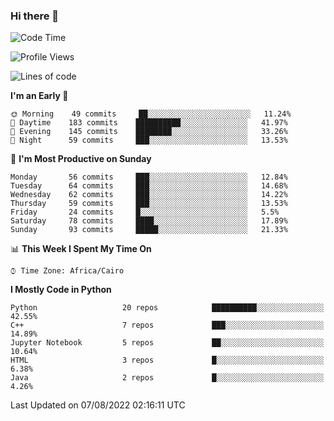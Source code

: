 ### Hi there 👋

<!--
**AMR-KELEG/AMR-KELEG** is a ✨ _special_ ✨ repository because its `README.md` (this file) appears on your GitHub profile.

Here are some ideas to get you started:

- 🔭 I’m currently working on ...
- 🌱 I’m currently learning ...
- 👯 I’m looking to collaborate on ...
- 🤔 I’m looking for help with ...
- 💬 Ask me about ...
- 📫 How to reach me: ...
- 😄 Pronouns: ...
- ⚡ Fun fact: ...
-->

<!--START_SECTION:waka-->
![Code Time](http://img.shields.io/badge/Code%20Time-0%20secs-blue)

![Profile Views](http://img.shields.io/badge/Profile%20Views-6-blue)

![Lines of code](https://img.shields.io/badge/From%20Hello%20World%20I%27ve%20Written-2%20Million%20lines%20of%20code-blue)

**I'm an Early 🐤** 

```text
🌞 Morning    49 commits     ██░░░░░░░░░░░░░░░░░░░░░░░   11.24% 
🌆 Daytime    183 commits    ██████████░░░░░░░░░░░░░░░   41.97% 
🌃 Evening    145 commits    ████████░░░░░░░░░░░░░░░░░   33.26% 
🌙 Night      59 commits     ███░░░░░░░░░░░░░░░░░░░░░░   13.53%

```
📅 **I'm Most Productive on Sunday** 

```text
Monday       56 commits     ███░░░░░░░░░░░░░░░░░░░░░░   12.84% 
Tuesday      64 commits     ███░░░░░░░░░░░░░░░░░░░░░░   14.68% 
Wednesday    62 commits     ███░░░░░░░░░░░░░░░░░░░░░░   14.22% 
Thursday     59 commits     ███░░░░░░░░░░░░░░░░░░░░░░   13.53% 
Friday       24 commits     █░░░░░░░░░░░░░░░░░░░░░░░░   5.5% 
Saturday     78 commits     ████░░░░░░░░░░░░░░░░░░░░░   17.89% 
Sunday       93 commits     █████░░░░░░░░░░░░░░░░░░░░   21.33%

```


📊 **This Week I Spent My Time On** 

```text
⌚︎ Time Zone: Africa/Cairo

```

**I Mostly Code in Python** 

```text
Python                   20 repos            ██████████░░░░░░░░░░░░░░░   42.55% 
C++                      7 repos             ███░░░░░░░░░░░░░░░░░░░░░░   14.89% 
Jupyter Notebook         5 repos             ██░░░░░░░░░░░░░░░░░░░░░░░   10.64% 
HTML                     3 repos             █░░░░░░░░░░░░░░░░░░░░░░░░   6.38% 
Java                     2 repos             █░░░░░░░░░░░░░░░░░░░░░░░░   4.26%

```



 Last Updated on 07/08/2022 02:16:11 UTC
<!--END_SECTION:waka-->
